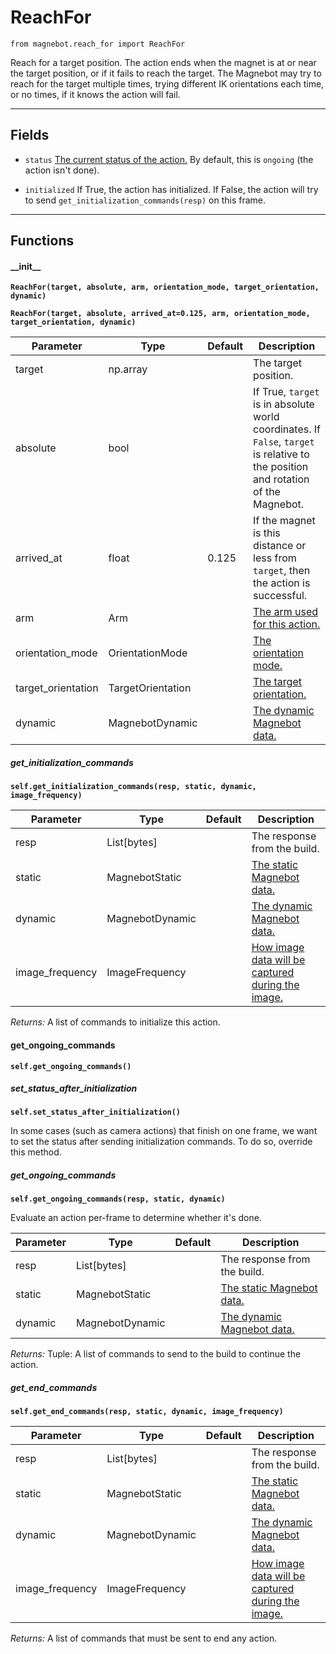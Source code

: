 # ReachFor

`from magnebot.reach_for import ReachFor`

Reach for a target position. The action ends when the magnet is at or near the target position, or if it fails to reach the target.
The Magnebot may try to reach for the target multiple times, trying different IK orientations each time, or no times, if it knows the action will fail.

***

## Fields

- `status` [The current status of the action.](../action_status.md) By default, this is `ongoing` (the action isn't done).

- `initialized` If True, the action has initialized. If False, the action will try to send `get_initialization_commands(resp)` on this frame.

***

## Functions

#### \_\_init\_\_

**`ReachFor(target, absolute, arm, orientation_mode, target_orientation, dynamic)`**

**`ReachFor(target, absolute, arrived_at=0.125, arm, orientation_mode, target_orientation, dynamic)`**

| Parameter | Type | Default | Description |
| --- | --- | --- | --- |
| target |  np.array |  | The target position. |
| absolute |  bool |  | If True, `target` is in absolute world coordinates. If `False`, `target` is relative to the position and rotation of the Magnebot. |
| arrived_at |  float  | 0.125 | If the magnet is this distance or less from `target`, then the action is successful. |
| arm |  Arm |  | [The arm used for this action.](../arm.md) |
| orientation_mode |  OrientationMode |  | [The orientation mode.](../../arm_articulation.md) |
| target_orientation |  TargetOrientation |  | [The target orientation.](../../arm_articulation.md) |
| dynamic |  MagnebotDynamic |  | [The dynamic Magnebot data.](../magnebot_dynamic.md) |

##### get_initialization_commands

**`self.get_initialization_commands(resp, static, dynamic, image_frequency)`**


| Parameter | Type | Default | Description |
| --- | --- | --- | --- |
| resp |  List[bytes] |  | The response from the build. |
| static |  MagnebotStatic |  | [The static Magnebot data.](../magnebot_static.md) |
| dynamic |  MagnebotDynamic |  | [The dynamic Magnebot data.](../magnebot_dynamic.md) |
| image_frequency |  ImageFrequency |  | [How image data will be captured during the image.](../image_frequency.md) |

_Returns:_  A list of commands to initialize this action.

#### get_ongoing_commands

**`self.get_ongoing_commands()`**

##### set_status_after_initialization

**`self.set_status_after_initialization()`**

In some cases (such as camera actions) that finish on one frame, we want to set the status after sending initialization commands.
To do so, override this method.

##### get_ongoing_commands

**`self.get_ongoing_commands(resp, static, dynamic)`**

Evaluate an action per-frame to determine whether it's done.


| Parameter | Type | Default | Description |
| --- | --- | --- | --- |
| resp |  List[bytes] |  | The response from the build. |
| static |  MagnebotStatic |  | [The static Magnebot data.](../magnebot_static.md) |
| dynamic |  MagnebotDynamic |  | [The dynamic Magnebot data.](../magnebot_dynamic.md) |

_Returns:_  Tuple: A list of commands to send to the build to continue the action.

##### get_end_commands

**`self.get_end_commands(resp, static, dynamic, image_frequency)`**


| Parameter | Type | Default | Description |
| --- | --- | --- | --- |
| resp |  List[bytes] |  | The response from the build. |
| static |  MagnebotStatic |  | [The static Magnebot data.](../magnebot_static.md) |
| dynamic |  MagnebotDynamic |  | [The dynamic Magnebot data.](../magnebot_dynamic.md) |
| image_frequency |  ImageFrequency |  | [How image data will be captured during the image.](../image_frequency.md) |

_Returns:_  A list of commands that must be sent to end any action.



